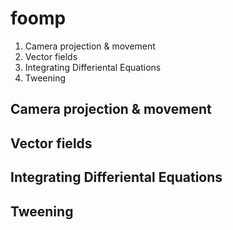 # foomp

1. Camera projection & movement
2. Vector fields
3. Integrating Differiental Equations
4. Tweening

## Camera projection & movement


## Vector fields


## Integrating Differiental Equations


## Tweening
